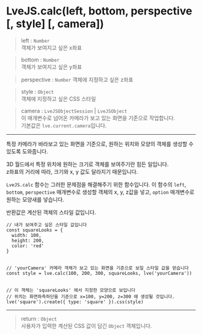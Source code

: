 # LveJS.calc(left, bottom, perspective [, style] [, camera])

> left : `Number`  
  객체가 보여지고 싶은 x좌표

> bottom : `Number`  
  객체가 보여지고 싶은 y좌표

> perspective : `Number`
  객체에 지정하고 싶은 z좌표

> style : `Object`  
  객체에 지정하고 싶은 CSS 스타일

> camera : `LveJSObjectSession` | `LveJSObject`  
  이 매개변수로 넘어온 카메라가 보고 있는 화면을 기준으로 작업합니다.  
  기본값은 `lve.current.camera`입니다.

---

특정 카메라가 바라보고 있는 화면을 기준으로, 원하는 위치와 모양의 객체를 생성할 수 있도록 도와줍니다.  

3D 월드에서 특정 위치에 원하는 크기로 객체를 보여주기란 힘든 일입니다.  
z좌표의 거리에 따라, 크기와 x, y 값도 달라지기 때문입니다.

```LveJS.calc``` 함수는 그러한 문제점을 해결해주기 위한 함수입니다.
이 함수의 `left`, `bottom`, `perspective` 매개변수로 생성할 객체의 x, y, z값을 넣고, `option` 매개변수로 원하는 모양새를 넣습니다.

반환값은 계산된 객체의 스타일 값입니다.

```
// 내가 보여주고 싶은 스타일 값입니다
const squareLooks = {
  width: 100,
  height: 200,
  color: 'red'
}


// 'yourCamera' 카메라 객체가 보고 있는 화면을 기준으로 보일 스타일 값을 얻습니다
const style = lve.calc(100, 200, 300, squareLooks, lve('yourCamera'))


// 이 객체는 'squareLooks' 에서 지정한 모양으로 보입니다
// 위치는 화면좌측하단을 기준으로 x=100, y=200, z=300 에 생성될 것입니다.
lve('square').create({ type: 'square' }).css(style)
```
---

> return : `Object`  
  사용자가 입력한 계산된 CSS 값이 담긴 `Object` 객체입니다.